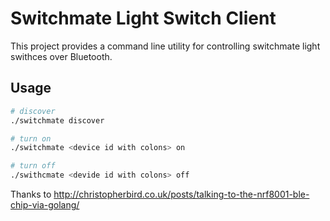 # Switchmate Light Switch Client

This project provides a command line utility for controlling switchmate light swithces over Bluetooth.

## Usage

```bash
# discover
./switchmate discover

# turn on
./switchmate <device id with colons> on

# turn off
./swithcmate <devide id with colons> off
```

Thanks to http://christopherbird.co.uk/posts/talking-to-the-nrf8001-ble-chip-via-golang/
